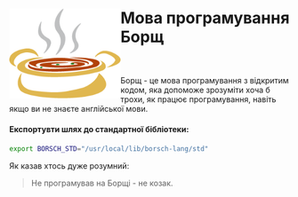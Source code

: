 <img width="200" src="misc/logo.png" align="left" /> Мова програмування Борщ
============================================================================
<br><br>
Борщ - це мова програмування з відкритим кодом, яка допоможе
зрозуміти хоча б трохи, як працює програмування, навіть якщо
ви не знаєте англійської мови.

#### Експортувти шлях до стандартної бібліотеки:
```bash
export BORSCH_STD="/usr/local/lib/borsch-lang/std"
```

Як казав хтось дуже розумний:
> Не програмував на Борщі - не козак.
